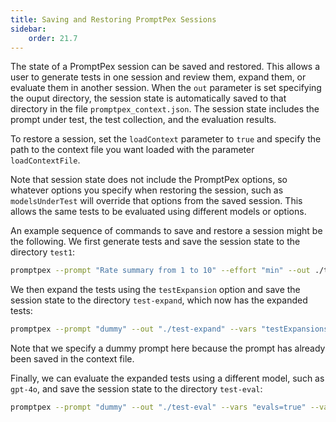 ```yaml
---
title: Saving and Restoring PromptPex Sessions
sidebar:
    order: 21.7
---
```


The state of a PromptPex session can be saved and restored. This allows a user to generate tests in one session and review them, expand them, or evaluate them in another session.  When the `out` parameter is set specifying the ouput directory, the session state is automatically saved to that directory in the file `promptpex_context.json`. The session state includes the prompt under test, the test collection, and the evaluation results.

To restore a session, set the `loadContext` parameter to `true` and specify the path to the context file you want loaded with the parameter `loadContextFile`.

Note that session state does not include the PromptPex options, so whatever options you specify when restoring the session, such as `modelsUnderTest` will override that options from the saved session.  This allows the same tests to be evaluated using different models or options.

An example sequence of commands to save and restore a session might be the following.  We first generate tests and save the session state to the directory `test1`:

```bash
promptpex --prompt "Rate summary from 1 to 10" --effort "min" --out ./test1
```
We then expand the tests using the `testExpansion` option and save the session state to the directory `test-expand`, which now has the expanded tests:
```bash
promptpex --prompt "dummy" --out "./test-expand" --vars "testExpansions=1" --vars "evals=false"  --vars "loadContext=true" --vars "loadContextFile=evals/test1/promptpex_context.json"
```

Note that we specify a dummy prompt here because the prompt has already been saved in the context file.

Finally, we can evaluate the expanded tests using a different model, such as `gpt-4o`, and save the session state to the directory `test-eval`:
```bash
promptpex --prompt "dummy" --out "./test-eval" --vars "evals=true" --vars "out=test-eval" --vars "loadContext=true" --vars "loadContextFile=evals/test-expand/promptpex_context.json" --modelsUnderTest "gpt-4o"
```